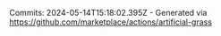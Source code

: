 Commits: 2024-05-14T15:18:02.395Z - Generated via https://github.com/marketplace/actions/artificial-grass
<br>

